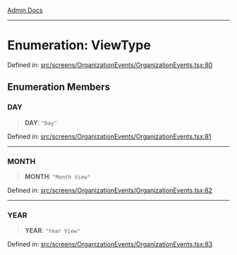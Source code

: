 [Admin Docs](/)

***

# Enumeration: ViewType

Defined in: [src/screens/OrganizationEvents/OrganizationEvents.tsx:80](https://github.com/PalisadoesFoundation/talawa-admin/blob/main/src/screens/OrganizationEvents/OrganizationEvents.tsx#L80)

## Enumeration Members

### DAY

> **DAY**: `"Day"`

Defined in: [src/screens/OrganizationEvents/OrganizationEvents.tsx:81](https://github.com/PalisadoesFoundation/talawa-admin/blob/main/src/screens/OrganizationEvents/OrganizationEvents.tsx#L81)

***

### MONTH

> **MONTH**: `"Month View"`

Defined in: [src/screens/OrganizationEvents/OrganizationEvents.tsx:82](https://github.com/PalisadoesFoundation/talawa-admin/blob/main/src/screens/OrganizationEvents/OrganizationEvents.tsx#L82)

***

### YEAR

> **YEAR**: `"Year View"`

Defined in: [src/screens/OrganizationEvents/OrganizationEvents.tsx:83](https://github.com/PalisadoesFoundation/talawa-admin/blob/main/src/screens/OrganizationEvents/OrganizationEvents.tsx#L83)
